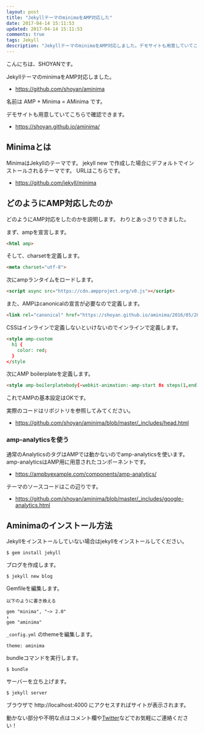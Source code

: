 ```yaml
---
layout: post
title: "JekyllテーマのminimaをAMP対応した"
date: 2017-04-14 15:11:53
updated: 2017-04-14 15:11:53
comments: true
tags: Jekyll
description: "JekyllテーマのminimaをAMP対応しました。デモサイトも用意していてこちらで確認できます。"
---
```


こんにちは、SHOYANです。

JekyllテーマのminimaをAMP対応しました。

* https://github.com/shoyan/aminima

名前は AMP + Minima = AMinima です。

デモサイトも用意していてこちらで確認できます。

* https://shoyan.github.io/aminima/

## Minimaとは

MinimaはJekyllのテーマです。
jekyll new で作成した場合にデフォルトでインストールされるテーマです。
URLはこちらです。

* https://github.com/jekyll/minima

## どのようにAMP対応したのか

どのようにAMP対応をしたのかを説明します。
わりとあっさりできました。

まず、ampを宣言します。

```html
<html amp>
```

そして、charsetを定義します。

```html
<meta charset="utf-8">
```

次にampランタイムをロードします。

```html
<script async src="https://cdn.ampproject.org/v0.js"></script>
```

また、AMPはcanonicalの宣言が必要なので定義します。

```html
<link rel="canonical" href="https://shoyan.github.io/aminima/2016/05/20/welcome-to-jekyll.html">
```

CSSはインラインで定義しないといけないのでインラインで定義します。

```html
<style amp-custom
  h1 {
    color: red;
  }
</style
```

次にAMP boilerplateを定義します。

```html
<style amp-boilerplatebody{-webkit-animation:-amp-start 8s steps(1,end) 0s 1 normal both;-moz-animation:-amp-start 8s steps(1,end) 0s 1 normal both;-ms-animation:-amp-start 8s steps(1,end) 0s 1 normal both;animation:-amp-start 8s steps(1,end) 0s 1 normal both}@-webkit-keyframes -amp-start{from{visibility:hidden}to{visibility:visible}}@-moz-keyframes -amp-start{from{visibility:hidden}to{visibility:visible}}@-ms-keyframes -amp-start{from{visibility:hidden}to{visibility:visible}}@-o-keyframes -amp-start{from{visibility:hidden}to{visibility:visible}}@keyframes -amp-start{from{visibility:hidden}to{visibility:visible}}</style<noscript<style amp-boilerplatebody{-webkit-animation:none;-moz-animation:none;-ms-animation:none;animation:none}</style</noscript
```

これでAMPの基本設定はOKです。

実際のコードはリポジトリを参照してみてください。

- https://github.com/shoyan/aminima/blob/master/_includes/head.html

### amp-analyticsを使う

通常のAnalyticsのタグはAMPでは動かないのでamp-analyticsを使います。
amp-analyticsはAMP用に用意されたコンポーネントです。

- https://ampbyexample.com/components/amp-analytics/

テーマのソースコードはこの辺りです。

- https://github.com/shoyan/aminima/blob/master/_includes/google-analytics.html

## Aminimaのインストール方法

Jekyllをインストールしていない場合はjekyllをインストールしてください。

```
$ gem install jekyll
```

ブログを作成します。

```
$ jekyll new blog

```

Gemfileを編集します。

```
以下のように書き換える

gem "minima", "~> 2.0"
↓
gem "aminima"
```

`_config.yml` のthemeを編集します。

```
theme: aminima
```

bundleコマンドを実行します。

```
$ bundle
```

サーバーを立ち上げます。

```
$ jekyll server
```

ブラウザで http://localhost:4000 にアクセスすればサイトが表示されます。

動かない部分や不明な点はコメント欄や[Twitter](https://twitter.com/sinn_shoyan)などでお気軽にご連絡ください！
